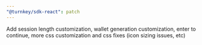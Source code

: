 ```yaml
---
"@turnkey/sdk-react": patch
---
```


Add session length customization, wallet generation customization, enter to continue, more css customization and css fixes (icon sizing issues, etc)
